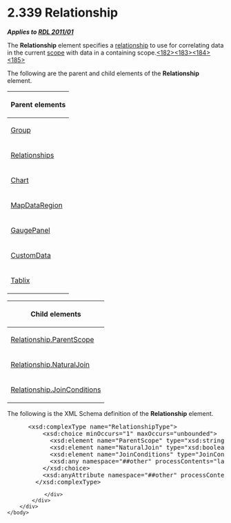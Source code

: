 <html dir="LTR" xmlns:mshelp="http://msdn.microsoft.com/mshelp" xmlns:ddue="http://ddue.schemas.microsoft.com/authoring/2003/5" xmlns:xlink="http://www.w3.org/1999/xlink" xmlns:tool="http://www.microsoft.com/tooltip">
    <head>
        <meta http-equiv="Content-Type" content="text/html; CHARSET=utf-8"></meta>
        <meta name="save" content="history"></meta>
        <title>2.339 Relationship</title>
        <xml>
            <mshelp:toctitle title="2.339 Relationship"></mshelp:toctitle>
            <mshelp:rltitle title="[MS-RDL]: Relationship"></mshelp:rltitle>
            <mshelp:keyword index="A" term="6d1c77e5-1573-4ad6-8d2a-c507411ad94b"></mshelp:keyword>
            <mshelp:attr name="DCSext.ContentType" value="open specification"></mshelp:attr>
            <mshelp:attr name="AssetID" value="6d1c77e5-1573-4ad6-8d2a-c507411ad94b"></mshelp:attr>
            <mshelp:attr name="TopicType" value="kbRef"></mshelp:attr>
            <mshelp:attr name="DCSext.Title" value="[MS-RDL]: Relationship" />
        </xml>
    </head>
    <body>
        <div id="header">
            <h1 class="heading">2.339 Relationship</h1>
        </div>
        <div id="mainSection">
            <div id="mainBody">
                <div id="allHistory" class="saveHistory"></div>
                <div id="sectionSection0" class="section" name="collapseableSection">
                    

<p><b><i>Applies to </i></b><a href="bf2bab1a-b608-4bcc-b718-1cc1baa9579c.htm"><b><i>RDL 2011/01</i></b></a></p>

<p>The <b>Relationship</b> element specifies a <a href="b2482b3f-74ab-4ca8-a9e5-c07955011743.htm#gt_2913b24a-aa1a-42cb-8b80-047821e296cb">relationship</a> to use for
correlating data in the current <a href="b2482b3f-74ab-4ca8-a9e5-c07955011743.htm#gt_128cd76b-eecb-41e6-96f7-f73c2bf9235a">scope</a> with data in a
containing scope.<a id="Appendix_A_Target_182"></a><a href="1fe5fd87-2de5-4b2c-b762-5a4fd1373621.htm#Appendix_A_182" aria-label="Product behavior note 182">&lt;182&gt;</a><a id="Appendix_A_Target_183"></a><a href="1fe5fd87-2de5-4b2c-b762-5a4fd1373621.htm#Appendix_A_183" aria-label="Product behavior note 183">&lt;183&gt;</a><a id="Appendix_A_Target_184"></a><a href="1fe5fd87-2de5-4b2c-b762-5a4fd1373621.htm#Appendix_A_184" aria-label="Product behavior note 184">&lt;184&gt;</a><a id="Appendix_A_Target_185"></a><a href="1fe5fd87-2de5-4b2c-b762-5a4fd1373621.htm#Appendix_A_185" aria-label="Product behavior note 185">&lt;185&gt;</a></p>

<p>The following are the parent and child elements of the <b>Relationship</b>
element.</p>

<table>
 <thead>
  <tr>
   <th>
   <p>Parent elements</p>
   </th>
  </tr>
 </thead>
 <tr>
  <td>
  <p><a href="dbfff811-1be7-4e8b-a5d2-6cc522317fbe.htm">Group</a></p>
  </td>
 </tr>
 <tr>
  <td>
  <p><a href="24a70d99-0cff-4112-b56e-3199e943bf1d.htm">Relationships</a></p>
  </td>
 </tr>
 <tr>
  <td>
  <p><a href="b0ab5524-7eb2-47a7-a4d3-230f5c8c5526.htm">Chart</a></p>
  </td>
 </tr>
 <tr>
  <td>
  <p><a href="8854608c-596e-4826-982d-286b5bc63b0c.htm">MapDataRegion</a></p>
  </td>
 </tr>
 <tr>
  <td>
  <p><a href="f01744d3-79fa-4f30-94bf-a1ffa6bde2ac.htm">GaugePanel</a></p>
  </td>
 </tr>
 <tr>
  <td>
  <p><a href="7c5c39bd-6a38-4d28-805b-63959242c268.htm">CustomData</a></p>
  </td>
 </tr>
 <tr>
  <td>
  <p><a href="e42fb86e-799a-4202-8845-ac38831efccb.htm">Tablix</a></p>
  </td>
 </tr>
</table>

<p> </p>

<table>
 <thead>
  <tr>
   <th>
   <p>Child elements</p>
   </th>
  </tr>
 </thead>
 <tr>
  <td>
  <p><a href="3f0ff121-3d39-4703-b34b-142b881e4604.htm">Relationship.ParentScope</a></p>
  </td>
 </tr>
 <tr>
  <td>
  <p><a href="010c596a-95a7-4db2-b1e0-76f2d4eb4c7a.htm">Relationship.NaturalJoin</a></p>
  </td>
 </tr>
 <tr>
  <td>
  <p><a href="cae4654e-2100-481d-9e66-3209f30eda82.htm">Relationship.JoinConditions</a></p>
  </td>
 </tr>
</table>

<p>The following is the XML Schema definition of the <b>Relationship</b>
element.</p>

<dl>
<dd>
<div><pre> &lt;xsd:complexType name=&quot;RelationshipType&quot;&gt;
     &lt;xsd:choice minOccurs=&quot;1&quot; maxOccurs=&quot;unbounded&quot;&gt;
       &lt;xsd:element name=&quot;ParentScope&quot; type=&quot;xsd:string&quot; minOccurs=&quot;0&quot; /&gt;
       &lt;xsd:element name=&quot;NaturalJoin&quot; type=&quot;xsd:boolean&quot; minOccurs=&quot;0&quot; /&gt;
       &lt;xsd:element name=&quot;JoinConditions&quot; type=&quot;JoinConditionsType&quot; minOccurs=&quot;0&quot; /&gt;
       &lt;xsd:any namespace=&quot;##other&quot; processContents=&quot;lax&quot; /&gt;
     &lt;/xsd:choice&gt;
     &lt;xsd:anyAttribute namespace=&quot;##other&quot; processContents=&quot;lax&quot; /&gt;
   &lt;/xsd:complexType&gt;
</pre></div>
</dd></dl>


                </div>
            </div>
        </div>
    </body>
</html>